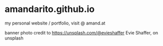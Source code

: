 # amandarito.github.io
my personal website / portfolio, visit @ amand.at

banner photo credit to https://unsplash.com/@evieshaffer Evie Shaffer, on unsplash
